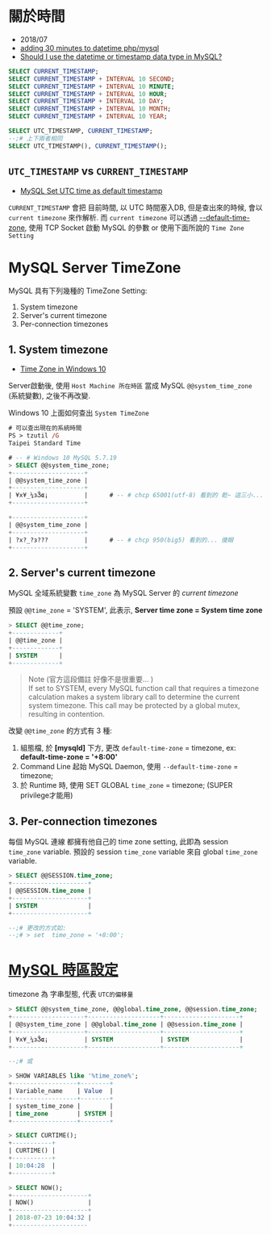 # 關於時間
- 2018/07
- [adding 30 minutes to datetime php/mysql
](https://stackoverflow.com/questions/1436827/adding-30-minutes-to-datetime-php-mysql?utm_medium=organic&utm_source=google_rich_qa&utm_campaign=google_rich_qa)
- [Should I use the datetime or timestamp data type in MySQL?](https://stackoverflow.com/questions/409286/should-i-use-the-datetime-or-timestamp-data-type-in-mysql?rq=1)


```sql
SELECT CURRENT_TIMESTAMP;
SELECT CURRENT_TIMESTAMP + INTERVAL 10 SECOND;
SELECT CURRENT_TIMESTAMP + INTERVAL 10 MINUTE;
SELECT CURRENT_TIMESTAMP + INTERVAL 10 HOUR;
SELECT CURRENT_TIMESTAMP + INTERVAL 10 DAY;
SELECT CURRENT_TIMESTAMP + INTERVAL 10 MONTH;
SELECT CURRENT_TIMESTAMP + INTERVAL 10 YEAR;

SELECT UTC_TIMESTAMP, CURRENT_TIMESTAMP;
--;# 上下兩者相同
SELECT UTC_TIMESTAMP(), CURRENT_TIMESTAMP();
```


## `UTC_TIMESTAMP` vs `CURRENT_TIMESTAMP`
- [MySQL Set UTC time as default timestamp](https://dba.stackexchange.com/questions/20217/mysql-set-utc-time-as-default-timestamp/24904)

`CURRENT_TIMESTAMP` 會把 目前時間, 以 UTC 時間塞入DB, 但是查出來的時候, 會以 `current timezone` 來作解析. 而 `current timezone` 可以透過 [--default-time-zone](https://dev.mysql.com/doc/refman/5.7/en/server-system-variables.html), 使用 TCP Socket 啟動 MySQL 的參數 or 使用下面所說的 `Time Zone Setting`



# MySQL Server TimeZone

MySQL 具有下列幾種的 TimeZone Setting:
1. System timezone
2. Server's current timezone
3. Per-connection timezones


## 1. System timezone

- [Time Zone in Windows 10](https://www.tenforums.com/tutorials/6401-change-time-zone-windows-10-a.html)

Server啟動後, 使用 `Host Machine 所在時區` 當成 MySQL `@@system_time_zone` (系統變數), 之後不再改變.

Windows 10 上面如何查出 `System TimeZone`
```ps
# 可以查出現在的系統時間
PS > tzutil /G
Taipei Standard Time
```

```sql
# -- # Windows 10 MySQL 5.7.19
> SELECT @@system_time_zone;
+--------------------+
| @@system_time_zone |
+--------------------+
| ¥x¥_¼зǮɶ¡          |      # -- # chcp 65001(utf-8) 看到的 乾~ 這三小...
+--------------------+

+--------------------+
| @@system_time_zone |
+--------------------+
| ?x?_?з???          |      # -- # chcp 950(big5) 看到的... 傻眼
+--------------------+
```


## 2. Server's current timezone

MySQL 全域系統變數 `time_zone` 為 MySQL Server 的 *current timezone*

預設 `@@time_zone` = 'SYSTEM', 此表示, **Server time zone = System time zone**

```sql
> SELECT @@time_zone;
+-------------+
| @@time_zone |
+-------------+
| SYSTEM      |
+-------------+
```

> Note (官方這段備註 好像不是很重要... ) <br> 
> If set to SYSTEM, every MySQL function call that requires a timezone calculation makes a system library call to determine the current system timezone. This call may be protected by a global mutex, resulting in contention.

改變 `@@time_zone` 的方式有 3 種:
1. 組態檔, 於 **[mysqld]** 下方, 更改 `default-time-zone` = timezone, ex: **default-time-zone = '+8:00'**
2. Command Line 起始 MySQL Daemon, 使用 `--default-time-zone` = timezone;
3. 於 Runtime 時, 使用 SET GLOBAL `time_zone` = timezone;    (SUPER privilege才能用)



## 3. Per-connection timezones

每個 MySQL 連線 都擁有他自己的 time zone setting, 此即為 session `time_zone` variable. 預設的 session `time_zone` variable 來自 global `time_zone` variable.

```sql
> SELECT @@SESSION.time_zone;
+---------------------+
| @@SESSION.time_zone |
+---------------------+
| SYSTEM              |
+---------------------+

--;# 更改的方式如:
--;# > set  time_zone = '+8:00';
```


# [MySQL 時區設定](https://paper.tuisec.win/detail/f7cdb5df913d4b8)

timezone 為 字串型態, 代表 `UTC的偏移量`

```sql
> SELECT @@system_time_zone, @@global.time_zone, @@session.time_zone;
+--------------------+--------------------+---------------------+
| @@system_time_zone | @@global.time_zone | @@session.time_zone |
+--------------------+--------------------+---------------------+
| ¥x¥_¼зǮɶ¡          | SYSTEM             | SYSTEM              |
+--------------------+--------------------+---------------------+

--;# 或

> SHOW VARIABLES like '%time_zone%';
+------------------+--------+
| Variable_name    | Value  |
+------------------+--------+
| system_time_zone |        |
| time_zone        | SYSTEM |
+------------------+--------+
```

```sql
> SELECT CURTIME();
+-----------+
| CURTIME() |
+-----------+
| 10:04:28  |
+-----------+

> SELECT NOW();
+---------------------+
| NOW()               |
+---------------------+
| 2018-07-23 10:04:32 |
+---------------------
```